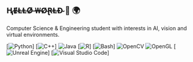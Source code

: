 ## Ⱨ̷Ɇ̴Ⱡ̶Ⱡ̵Ø̷ ̶₩̶Ø̴Ɽ̶Ⱡ̶Đ̴  🤖 🌍

Computer Science & Engineering student with interests in AI, vision and virtual environments.

[![Python](https://img.shields.io/badge/Python-3776AB?logo=python&logoColor=fff)]
[![C++](https://img.shields.io/badge/C++-%2300599C.svg?logo=c%2B%2B&logoColor=white)]
![Java](https://img.shields.io/badge/-Java-ff961f?style=flat&logoColor=white&logo=openjdk)
[![R](https://img.shields.io/badge/R-%23276DC3.svg?logo=r&logoColor=white)]
[![Bash](https://img.shields.io/badge/Bash-4EAA25?logo=gnubash&logoColor=fff)]
![OpenCV](https://img.shields.io/badge/OpenCV-5C3EE8?logo=OpenCV&logoColor=FFFFFF)
![OpenGL](https://img.shields.io/badge/OpenGL-5586A4?logo=OpenGL&logoColor=FFFFFF)
[![Unreal Engine](https://img.shields.io/badge/Unreal%20Engine-%23313131.svg?logo=unrealengine&logoColor=white)]
[![Visual Studio Code](https://custom-icon-badges.demolab.com/badge/VSCode-0078d7.svg?logo=vsc&logoColor=white)]
